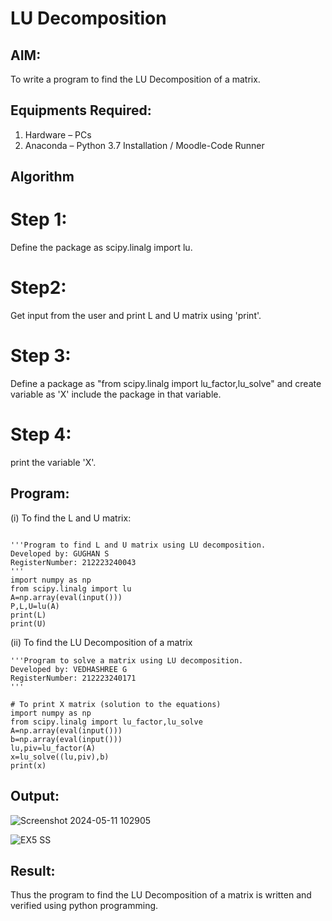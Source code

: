 # LU Decomposition 

## AIM:
To write a program to find the LU Decomposition of a matrix.

## Equipments Required:
1. Hardware – PCs
2. Anaconda – Python 3.7 Installation / Moodle-Code Runner

## Algorithm
# Step 1:
Define the package as scipy.linalg import lu.
# Step2:
Get input from the user and print L and U matrix using 'print'.
# Step 3:
Define a package as "from scipy.linalg import lu_factor,lu_solve" and create variable as 'X' include the package in that variable.
# Step 4:
print the variable 'X'. 

## Program:
(i) To find the L and U matrix:
```

'''Program to find L and U matrix using LU decomposition.
Developed by: GUGHAN S
RegisterNumber: 212223240043
'''
import numpy as np
from scipy.linalg import lu
A=np.array(eval(input()))
P,L,U=lu(A)
print(L)
print(U)

```
(ii) To find the LU Decomposition of a matrix
```
'''Program to solve a matrix using LU decomposition.
Developed by: VEDHASHREE G
RegisterNumber: 212223240171
'''

# To print X matrix (solution to the equations)
import numpy as np
from scipy.linalg import lu_factor,lu_solve
A=np.array(eval(input()))
b=np.array(eval(input()))
lu,piv=lu_factor(A)
x=lu_solve((lu,piv),b)
print(x)

```

## Output:

![Screenshot 2024-05-11 102905](https://github.com/Vedha0406/LU-Decomposition/assets/150884870/c4905fc3-422f-42ce-bb8d-8fbe55274bbc)

![EX5 SS](https://github.com/Vedha0406/LU-Decomposition/assets/150884870/1e5dcdd5-9ff3-49c6-86ef-fded9641ad42)


## Result:
Thus the program to find the LU Decomposition of a matrix is written and verified using python programming.


